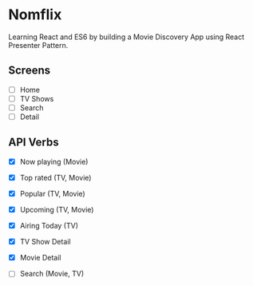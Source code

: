 # Nomflix

Learning React and ES6 by building a Movie Discovery App using React Presenter Pattern.

## Screens

- [ ] Home
- [ ] TV Shows
- [ ] Search
- [ ] Detail

## API Verbs

- [x] Now playing (Movie)
- [x] Top rated (TV, Movie)
- [x] Popular (TV, Movie)
- [x] Upcoming (TV, Movie)
- [x] Airing Today (TV)
- [x] TV Show Detail
- [x] Movie  Detail
- [ ] Search (Movie, TV)

